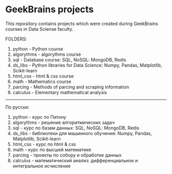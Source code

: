 # GeekBrains projects

This repository contains projects which were created during GeekBrains courses in Data Sciense faculty.

FOLDERS:

1. python - Python course
2. algorythms - algorythms course
3. sql - Database course: SQL, NoSQL: MongoDB, Redis
4. ds_libs - Python libraries for Data Science: Numpy, Pandas, Matplotlib, Scikit-learn
5. html_css - html & css course
6. math - Mathematics course
7. parcing - Methods of parcing and scraping information
8. calculus - Elementary mathematical analysis

---------------------------------------

По русски:

1. python - курс по Питону
2. algorythms - решение алгоритмических задач
3. sql - курс по базам данных: SQL, NoSQL: MongoDB, Redis
4. ds_libs - библиотеки для машинного обучения: Numpy, Pandas, Matplotlib, Scikit-learn
5. html_css - курс по html & css
6. math - курс по высшей математике
7. parcing - проекты по собору и обработке данных  
8. calculus - математический анализ: дифференциальное и интегральное исчисление